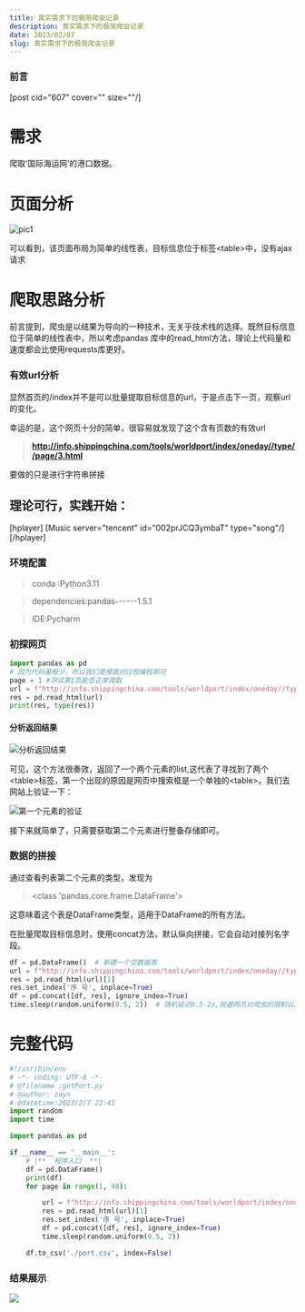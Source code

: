 ```yaml
---
title: 真实需求下的极简爬虫记录
description: 真实需求下的极简爬虫记录
date: 2023/02/07
slug: 真实需求下的极简爬虫记录
---
```


### 前言

[post cid="607" cover="" size=""/]

# 需求

爬取‘国际海运网’的港口数据。

# 页面分析

![pic1](https://ass.dongsy.com.cn/imgs/shippingchina01.png)

可以看到，该页面布局为简单的线性表，目标信息位于标签\<table>中，没有ajax请求

# 爬取思路分析

前言提到，爬虫是以结果为导向的一种技术，无关乎技术栈的选择。既然目标信息位于简单的线性表中，所以考虑pandas 库中的read_html方法，理论上代码量和速度都会比使用requests库更好。

### 有效url分析

显然首页的/index并不是可以批量提取目标信息的url，于是点击下一页，观察url的变化。

幸运的是，这个网页十分的简单，很容易就发现了这个含有页数的有效url

> **http://info.shippingchina.com/tools/worldport/index/oneday//type//page/3.html**

要做的只是进行字符串拼接

## 理论可行，实践开始：

[hplayer]
[Music server="tencent" id="002prJCQ3ymbaT" type="song"/]
[/hplayer]

### 环境配置

> conda :Python3.11

> dependencies:pandas------1.5.1

> IDE:Pycharm

### 初探网页

```Python
import pandas as pd
# 因为代码量极少，所以我们直接面对过程编程即可
page = 1 #测试第1页能否正常爬取
url = f"http://info.shippingchina.com/tools/worldport/index/oneday//type//page/{page}.html"
res = pd.read_html(url)
print(res, type(res))
```

#### 分析返回结果

![分析返回结果](https://image.gmit.vip/i/2023/02/19/63f21273ebb09.jpg)

可见，这个方法很奏效，返回了一个两个元素的list,这代表了寻找到了两个\<table>标签，第一个出现的原因是网页中搜索框是一个单独的\<table>。我们去网站上验证一下：

![第一个元素的验证](https://image.gmit.vip/i/2023/02/19/63f212799c4f4.jpg)

接下来就简单了，只需要获取第二个元素进行整备存储即可。

### 数据的拼接

通过查看列表第二个元素的类型，发现为

> <class 'pandas.core.frame.DataFrame'>

这意味着这个表是DataFrame类型，适用于DataFrame的所有方法。

在批量爬取目标信息时，使用concat方法，默认纵向拼接，它会自动对接列名字段。

```Python
df = pd.DataFrame()  # 新建一个空数据表
url = f"http://info.shippingchina.com/tools/worldport/index/oneday//type//page/{page}.html"
res = pd.read_html(url)[1]
res.set_index('序 号', inplace=True)
df = pd.concat([df, res], ignore_index=True)
time.sleep(random.uniform(0.5, 2))  # 随机延迟0.5-2s,规避网页对爬虫的限制以及可能的网页性能问题
```

# 完整代码

```Python
#!/usr/bin/env
# -*- coding: UTF-8 -*-
# @filename :getPort.py
# @author: zayn
# @datetime:2023/2/7 22:41
import random
import time

import pandas as pd

if __name__ == '__main__':
	# |**  程序入口  **|
	df = pd.DataFrame()
	print(df)
	for page in range(1, 48):

		url = f"http://info.shippingchina.com/tools/worldport/index/oneday//type//page/{page}.html"
		res = pd.read_html(url)[1]
		res.set_index('序 号', inplace=True)
		df = pd.concat([df, res], ignore_index=True)
		time.sleep(random.uniform(0.5, 2))

	df.to_csv('./port.csv', index=False)
```

### 结果展示

![](https://image.gmit.vip/i/2023/02/19/63f21279a1a19.jpg)
